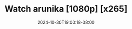 --- 
title: "Watch arunika [1080p] [x265]"
description: "streaming bokeh Watch arunika [1080p] [x265] yandek   terbaru"
date: 2024-10-30T19:00:18-08:00
file_code: "6a1zoxv85b4w"
draft: false
cover: "ql473bp363o5l82i.jpg"
tags: ["Watch", "arunika", "bokep-indo", "bokep-viral", "bokep-ig"]
length: 455
fld_id: "1484066"
foldername: "Arunika"
categories: ["Arunika"]
views: 0
---